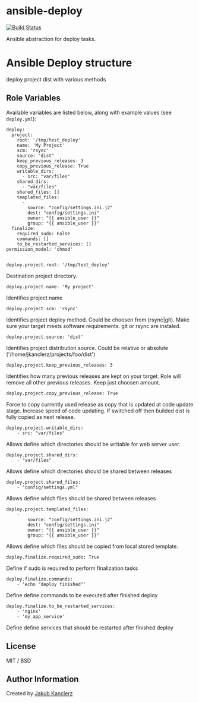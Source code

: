# ansible-deploy
[![Build Status](https://travis-ci.org/jkanclerz/ansible-deploy.svg?branch=master)](https://travis-ci.org/jkanclerz/ansible-deploy)

Ansible abstraction for deploy tasks.


# Ansible Deploy structure

deploy project dist with various methods

## Role Variables

Available variables are listed below, along with example values (see `deploy.yml`):

    deploy:
      project:
        root: '/tmp/test_deploy'
        name: 'My Project'
        scm: 'rsync'
        source: "dist"
        keep_previous_releases: 3
        copy_previous_release: True
        writable_dirs:
          - src: "var/files"
        shared_dirs:
          - "var/files"
        shared_files: []
        templated_files:
          -
            source: "config/settings.ini.j2"
            dest: "config/settings.ini"
            owner: "{{ ansible_user }}"
            group: "{{ ansible_user }}"
      finalize:
        required_sudo: False
        commands: []
        to_be_restarted_services: []
    permission_model: 'chmod'


    deploy.project.root: '/tmp/test_deploy'

Destination project directory.

    deploy.project.name: 'My project'

Identifies project name

    deploy.project.scm: 'rsync'

Identifies project deploy method. Could be choosen from (rsync|git). Make sure your target meets software requirements. git or rsync are instaled.


	deploy.project.source: 'dist'

Identifies project distribution source. Could be relative or absolute ('/home/jkanclerz/projects/foo/dist')

	deploy.project.keep_previous_releases: 3

Identifies how many previous releases are kept on your target. Role will remove all other previous releases. Keep just choosen amount.

	deploy.project.copy_previous_release: True

Force to copy currently used release as copy that is updated at code update stage. Increase speed of code updating. If switched off then builded dist is fully copied as next release.


	deploy.project.writable_dirs:
		- src: "var/files"

Allows define which directories should be writable for web server user. 

	deploy.project.shared_dirs:
    	- "var/files"

Allows define which directories should be shared between releases

	deploy.project.shared_files:
    	- "config/settings.yml"

Allows define which files should be shared between releases

	deploy.project.templated_files:
        -
            source: "config/settings.ini.j2"
            dest: "config/settings.ini"
            owner: "{{ ansible_user }}"
            group: "{{ ansible_user }}"

Allows define which files should be copied from local stored template.

	deploy.finalize.required_sudo: True

Define if sudo is required to perform finalization tasks

	deploy.finalize.commands:
		- 'echo "deploy finished"'

Define define commands to be executed after finished deploy


	deploy.finalize.to_be_restarted_services:
		- 'nginx'
		- 'my_app_service'

Define define services that should be restarted after finished deploy

## License

MIT / BSD

## Author Information

Created by [Jakub Kanclerz](http://jkan.pl)